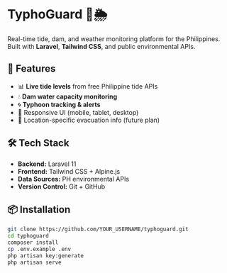 # TyphoGuard 🌊🌦️
Real-time tide, dam, and weather monitoring platform for the Philippines.  
Built with **Laravel**, **Tailwind CSS**, and public environmental APIs.

## 🚀 Features
- 📊 **Live tide levels** from free Philippine tide APIs
- 💧 **Dam water capacity monitoring**
- 🌀 **Typhoon tracking & alerts**
- 📱 Responsive UI (mobile, tablet, desktop)
- 📍 Location-specific evacuation info (future plan)

## 🛠 Tech Stack
- **Backend:** Laravel 11
- **Frontend:** Tailwind CSS + Alpine.js
- **Data Sources:** PH environmental APIs
- **Version Control:** Git + GitHub

## 📦 Installation
```bash
git clone https://github.com/YOUR_USERNAME/typhoguard.git
cd typhoguard
composer install
cp .env.example .env
php artisan key:generate
php artisan serve
